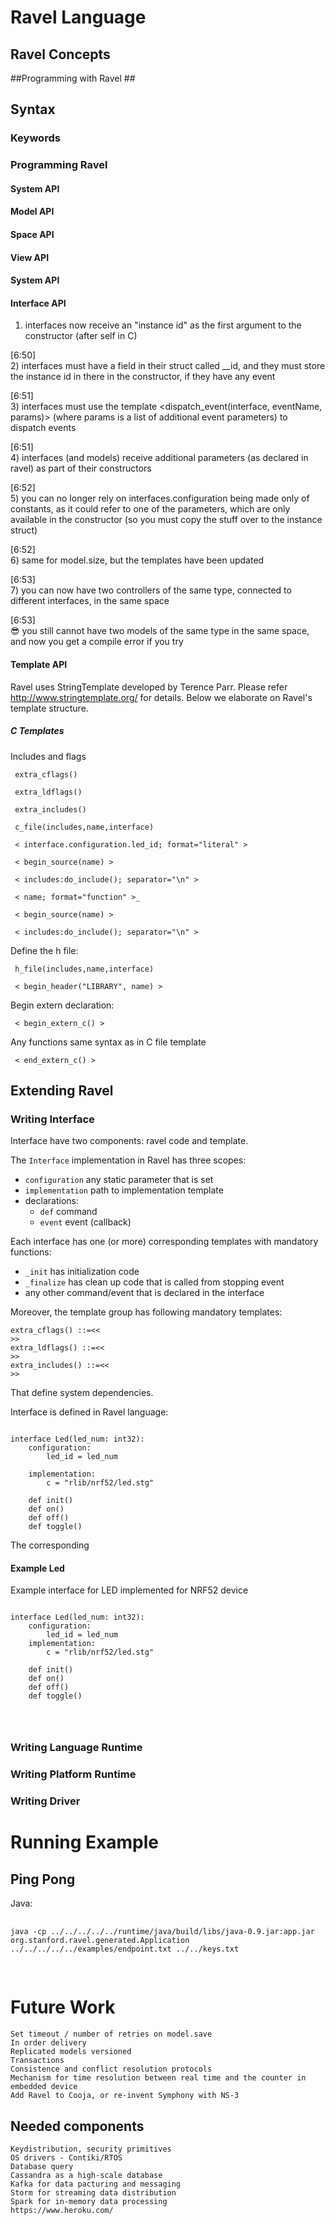 # Ravel Language #

## Ravel Concepts ##

##Programming with Ravel ##

## Syntax ##

### Keywords ###



### Programming Ravel ###

#### System API ####

#### Model API ####

#### Space API ####

#### View API ####

#### System API ####

#### Interface API ####
1) interfaces now receive an "instance id" as the first argument to the constructor (after self in C)

[6:50]  
2) interfaces must have a field in their struct called __id, and they must store the instance id in there in the constructor, if they have any event

[6:51]  
3) interfaces must use the template <dispatch_event(interface, eventName, params)> (where params is a list of additional event parameters) to dispatch events

[6:51]  
4) interfaces (and models) receive additional parameters (as declared in ravel) as part of their constructors

[6:52]  
5) you can no longer rely on interfaces.configuration being made only of constants, as it could refer to one of the parameters, which are only available in the constructor (so you must copy the stuff over to the instance struct)

[6:52]  
6) same for model.size, but the templates have been updated

[6:53]  
7) you can now have two controllers of the same type, connected to different interfaces, in the same space

[6:53]  
:sunglasses:  you still cannot have two models of the same type in the same space, and now you get a compile error if you try

#### Template API ####
Ravel uses StringTemplate developed by Terence Parr. Please refer http://www.stringtemplate.org/ for details.
Below we elaborate on Ravel's template structure.

##### C Templates ######
Includes and flags 
<pre>
<code> extra_cflags() </code>
</pre>
 
<pre>
<code> extra_ldflags() </code>
</pre>
  
<pre>
<code> extra_includes() </code>
</pre>
   

<pre>
<code> c_file(includes,name,interface)  </code>
</pre>
 
<pre>
<code> < interface.configuration.led_id; format="literal" > </code>
</pre>
 
<pre>
<code> < begin_source(name) > </code>
</pre>

<pre>
<code> < includes:do_include(); separator="\n" > </code>
</pre>
 
<pre>
<code> < name; format="function" >_ </code>
</pre>
 
<pre>
<code> < begin_source(name) > </code>
</pre>
 

 
<pre>
<code> < includes:do_include(); separator="\n" > </code>
</pre>
 
Define the h file:
<pre>
<code> h_file(includes,name,interface)  </code>
</pre>

<pre>
<code> < begin_header("LIBRARY", name) >  </code>
</pre>

Begin extern declaration:

<pre>
<code> < begin_extern_c() > </code>
</pre>
 
Any functions same syntax as in C file template
 
<pre>
<code> < end_extern_c() > </code>
</pre>


## Extending Ravel ##

### Writing Interface ###
Interface have two components: ravel code and template.

The <code>Interface</code> implementation in Ravel has three scopes:
 + <code>configuration</code> any static parameter that is set
 + <code>implementation</code> path to implementation template
 + declarations:
    * <code>def</code> command 
    + <code>event</code>  event (callback)
 
Each interface has one (or more) corresponding templates with mandatory functions:
+ <code>_init</code>  has initialization code
+ <code>_finalize</code> has clean up code that is called from stopping event
+ any other command/event that is declared in the interface

Moreover, the template group has following mandatory templates:
<pre><code>extra_cflags() ::=<<
>>
extra_ldflags() ::=<<
>>
extra_includes() ::=<<
>></code></pre>

That define system dependencies.

Interface is defined in Ravel language:

<pre><code>
interface Led(led_num: int32):
    configuration:
        led_id = led_num
        
    implementation:
        c = "rlib/nrf52/led.stg"

    def init()
    def on()
    def off()
    def toggle()
</code></pre>

The corresponding 

</pre>
</code>


#### Example Led ####
Example interface for LED implemented for NRF52 device

<pre><code>
interface Led(led_num: int32):
    configuration:
        led_id = led_num
    implementation:
        c = "rlib/nrf52/led.stg"

    def init()
    def on()
    def off()
    def toggle()
</code></pre>



<pre><code></code></pre>
<pre><code></code></pre>
<pre><code></code></pre>

### Writing Language Runtime ###

### Writing Platform Runtime ###

### Writing Driver ###

# Running Example #

## Ping Pong ##

Java:

<pre> <code>
java -cp ../../../../../runtime/java/build/libs/java-0.9.jar:app.jar org.stanford.ravel.generated.Application ../../../../../examples/endpoint.txt ../../keys.txt

</code> </pre>

# Future Work #

    Set timeout / number of retries on model.save
    In order delivery
    Replicated models versioned
    Transactions
    Consistence and conflict resolution protocols
    Mechanism for time resolution between real time and the counter in embedded device
    Add Ravel to Cooja, or re-invent Symphony with NS-3

## Needed components ##
    Keydistribution, security primitives
    OS drivers - Contiki/RTOS
    Database query
    Cassandra as a high-scale database
    Kafka for data pacturing and messaging
    Storm for streaming data distribution
    Spark for in-memory data processing
    https://www.heroku.com/
    
    

 
 
 